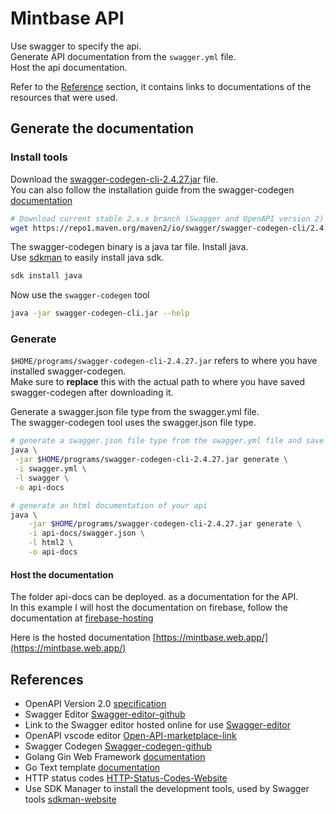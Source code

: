 # Mintbase API

Use swagger to specify the api.  
Generate API documentation from the `swagger.yml` file.  
Host the api documentation.

Refer to the [Reference](#references) section, it contains links to documentations of the resources that were used.

## Generate the documentation

### Install tools

Download the [swagger-codegen-cli-2.4.27.jar][9] file.  
You can also follow the installation guide from the swagger-codegen [documentation][10]

```sh
# Download current stable 2.x.x branch (Swagger and OpenAPI version 2)
wget https://repo1.maven.org/maven2/io/swagger/swagger-codegen-cli/2.4.27/swagger-codegen-cli-2.4.27.jar -O swagger-codegen-cli.jar
```

The swagger-codegen binary is a java tar file. Install java.  
Use [sdkman][11] to easily install java sdk.

```sh
sdk install java
```

Now use the `swagger-codegen` tool

```sh
java -jar swagger-codegen-cli.jar --help
```

### Generate

`$HOME/programs/swagger-codegen-cli-2.4.27.jar` refers to where you have installed swagger-codegen.  
Make sure to **replace** this with the actual path to where you have saved swagger-codegen after downloading it.

Generate a swagger.json file type from the swagger.yml file.  
The swagger-codegen tool uses the swagger.json file type.

```sh
# generate a swagger.json file type from the swagger.yml file and save to the folder api-docs
java \
 -jar $HOME/programs/swagger-codegen-cli-2.4.27.jar generate \
 -i swagger.yml \
 -l swagger \
 -o api-docs
```

```sh
# generate an html documentation of your api
java \
    -jar $HOME/programs/swagger-codegen-cli-2.4.27.jar generate \
    -i api-docs/swagger.json \
    -l html2 \
    -o api-docs
```

#### Host the documentation

The folder api-docs can be deployed. as a documentation for the API.  
In this example I will host the documentation on firebase, follow the documentation at [firebase-hosting][12]

Here is the hosted documentation [https://mintbase.web.app/](https://mintbase.web.app/)

## References

- OpenAPI Version 2.0 [specification][1]
- Swagger Editor [Swagger-editor-github][2]
- Link to the Swagger editor hosted online for use [Swagger-editor][3]
- OpenAPI vscode editor [Open-API-marketplace-link][4]
- Swagger Codegen [Swagger-codegen-github][5]
- Golang Gin Web Framework [documentation][6]
- Go Text template [documentation][7]
- HTTP status codes [HTTP-Status-Codes-Website][8]
- Use SDK Manager to install the development tools, used by Swagger tools [sdkman-website][11]

[1]: https://swagger.io/specification/v2/
[2]: https://github.com/swagger-api/swagger-editor
[3]: https://editor.swagger.io
[4]: https://marketplace.visualstudio.com/items?itemName=42Crunch.vscode-openapi
[5]: https://github.com/swagger-api/swagger-codegen
[6]: https://github.com/gin-gonic/gin
[7]: https://pkg.go.dev/text/template
[8]: https://restfulapi.net/http-status-codes
[9]: https://repo1.maven.org/maven2/io/swagger/swagger-codegen-cli/2.4.27/swagger-codegen-cli-2.4.27.jar
[10]: https://github.com/swagger-api/swagger-codegen
[11]: https://sdkman.io/sdks
[12]: https://firebase.google.com/docs/hosting
